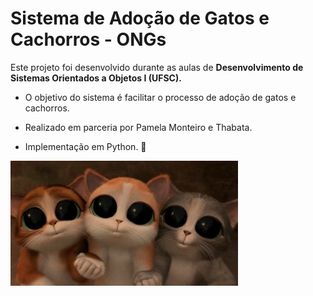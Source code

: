 # Sistema de Adoção de Gatos e Cachorros - ONGs

Este projeto foi desenvolvido durante as aulas de <b> Desenvolvimento de Sistemas Orientados a Objetos I (UFSC). </b>

*  O objetivo do sistema é facilitar o processo de adoção de gatos e cachorros.

*  Realizado em parceria por Pamela Monteiro e Thabata. 

*  Implementação em Python. 🐍
    


<img height="200" src="gatos.gif">

<br>
<br>

